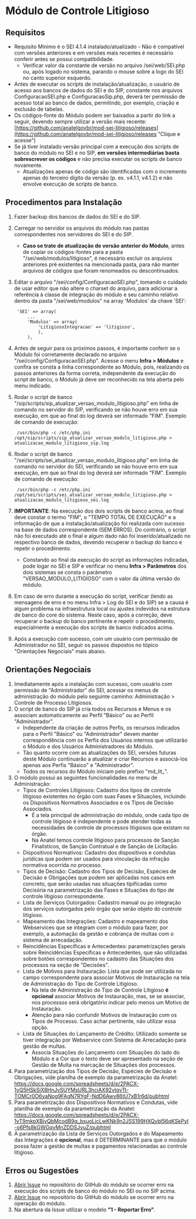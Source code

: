 # Módulo de Controle Litigioso

## Requisitos
- Requisito Mínimo é o SEI 4.1.4 instalado/atualizado - Não é compatível com versões anteriores e em versões mais recentes é necessário conferir antes se possui compatibilidade.
   - Verificar valor da constante de versão no arquivo /sei/web/SEI.php ou, após logado no sistema, parando o mouse sobre a logo do SEI no canto superior esquerdo.
- Antes de executar os scripts de instalação/atualização, o usuário de acesso aos bancos de dados do SEI e do SIP, constante nos arquivos ConfiguracaoSEI.php e ConfiguracaoSip.php, deverá ter permissão de acesso total ao banco de dados, permitindo, por exemplo, criação e exclusão de tabelas.
- Os códigos-fonte do Módulo podem ser baixados a partir do link a seguir, devendo sempre utilizar a versão mais recente: [https://github.com/anatelgovbr/mod-sei-litigioso/releases](https://github.com/anatelgovbr/mod-sei-litigioso/releases "Clique e acesse")
- Se já tiver instalado versão principal com a execução dos scripts de banco do módulo no SEI e no SIP, **em versões intermediárias basta sobrescrever os códigos** e não precisa executar os scripts de banco novamente.
   - Atualizações apenas de código são identificadas com o incremento apenas do terceiro dígito da versão (p. ex. v4.1.1, v4.1.2) e não envolve execução de scripts de banco.

## Procedimentos para Instalação
1. Fazer backup dos bancos de dados do SEI e do SIP.
2. Carregar no servidor os arquivos do módulo nas pastas correspondentes nos servidores do SEI e do SIP.
   - **Caso se trate de atualização de versão anterior do Módulo**, antes de copiar os códigos-fontes para a pasta "/sei/web/modulos/litigioso", é necessário excluir os arquivos anteriores pré existentes na mencionada pasta, para não manter arquivos de códigos que foram renomeados ou descontinuados.
3. Editar o arquivo "/sei/config/ConfiguracaoSEI.php", tomando o cuidado de usar editor que não altere o charset do arquivo, para adicionar a referência à classe de integração do módulo e seu caminho relativo dentro da pasta "/sei/web/modulos" na array 'Modulos' da chave 'SEI':

		'SEI' => array(
			...
			'Modulos' => array(
				'LitigiosoIntegracao' => 'litigioso',
				),
			),

4. Antes de seguir para os próximos passos, é importante conferir se o Módulo foi corretamente declarado no arquivo "/sei/config/ConfiguracaoSEI.php". Acesse o menu **Infra > Módulos** e confira se consta a linha correspondente ao Módulo, pois, realizando os passos anteriores da forma correta, independente da execução do script de banco, o Módulo já deve ser reconhecido na tela aberta pelo menu indicado.
5. Rodar o script de banco "/sip/scripts/sip_atualizar_versao_modulo_litigioso.php" em linha de comando no servidor do SIP, verificando se não houve erro em sua execução, em que ao final do log deverá ser informado "FIM". Exemplo de comando de execução:

		/usr/bin/php -c /etc/php.ini /opt/sip/scripts/sip_atualizar_versao_modulo_litigioso.php > atualizacao_modulo_litigioso_sip.log

6. Rodar o script de banco "/sei/scripts/sei_atualizar_versao_modulo_litigioso.php" em linha de comando no servidor do SEI, verificando se não houve erro em sua execução, em que ao final do log deverá ser informado "FIM". Exemplo de comando de execução:

		/usr/bin/php -c /etc/php.ini /opt/sei/scripts/sei_atualizar_versao_modulo_litigioso.php > atualizacao_modulo_litigioso_sei.log

7. **IMPORTANTE**: Na execução dos dois scripts de banco acima, ao final deve constar o termo "FIM", o "TEMPO TOTAL DE EXECUÇÃO" e a informação de que a instalação/atualização foi realizada com sucesso na base de dados correspondente (SEM ERROS). Do contrário, o script não foi executado até o final e algum dado não foi inserido/atualizado no respectivo banco de dados, devendo recuperar o backup do banco e repetir o procedimento.
   - Constando ao final da execução do script as informações indicadas, pode logar no SEI e SIP e verificar no menu **Infra > Parâmetros** dos dois sistemas se consta o parâmetro "VERSAO_MODULO_LITIGIOSO" com o valor da última versão do módulo.
8. Em caso de erro durante a execução do script, verificar (lendo as mensagens de erro e no menu Infra > Log do SEI e do SIP) se a causa é algum problema na infraestrutura local ou ajustes indevidos na estrutura de banco do core do sistema. Neste caso, após a correção, deve recuperar o backup do banco pertinente e repetir o procedimento, especialmente a execução dos scripts de banco indicados acima.
9. Após a execução com sucesso, com um usuário com permissão de Administrador no SEI, seguir os passos dispostos no tópico "Orientações Negociais" mais abaixo.
	
## Orientações Negociais
1. Imediatamente após a instalação com sucesso, com usuário com permissão de "Administrador" do SEI, acessar os menus de administração do módulo pelo seguinte caminho: Administração > Controle de Processo Litigiosos.
2. O script de banco do SIP já cria todos os Recursos e Menus e os associam automaticamente ao Perfil "Básico" ou ao Perfil "Administrador".
	- Independente da criação de outros Perfis, os recursos indicados para o Perfil "Básico" ou "Administrador" devem manter correspondência com os Perfis dos Usuários internos que utilizarão o Módulo e dos Usuários Administradores do Módulo.
	- Tão quanto ocorre com as atualizações do SEI, versões futuras deste Módulo continuarão a atualizar e criar Recursos e associá-los apenas aos Perfis "Básico" e "Administrador".
	- Todos os recursos do Módulo iniciam pelo prefixo "md_lit_".
3. O módulo possui as seguintes funcionalidades no menu de Administração:
	- Tipos de Controles Litigiosos: Cadastro dos tipos de controle litigioso existentes no órgão com suas Fases e Situações, incluindo os Dispositivos Normativos Associados e os Tipos de Decisão Associados.
		- É a tela principal de administração do módulo, onde cada tipo de controle litigioso é independente e pode atender todas as necessidades de controle de processos litigiosos que existam no órgão.
		- Na Anatel temos controle litigioso para processos de Sanção Finalísticos, de Sanção Contratual e de Sanção de Licitação.
	- Dispositivos Normativos: Cadastro dos dispositivos e condutas jurídicas que podem ser usados para vinculação da infração normativa ocorrida no processo.
	- Tipos de Decisão: Cadastro dos Tipos de Decisão, Espécies de Decisão e Obrigações que podem ser aplicadas nos casos em concreto, que serão usadas nas situações tipificadas como Decisória na parametrização das Fases e Situações do tipo de controle litigioso correspondente.
	- Lista de Serviços Outorgados: Cadastro manual ou po integração dos serviços outorgados pelo órgão que serão objeto do controle litigioso.
	- Mapeamento das Integrações: Cadastro e mapeamento dos Webservices que se integram com o módulo para fazer, por exemplo, a automação da gestão e cobrança de multas com o sistema de arrecadação.
	- Reincidências Específicas e Antecedentes: parametrizações gerais sobre Reincidências Específicas e Antecedentes, que são utilizadas sobre botões correspondentes no cadastro das Situações dos processos na seção de "Decisões".
	- Lista de Motivos para Instauração: Lista que pode ser utilizada no campo correspondente para associar Motivos de Instauração na tela de Administração do Tipo de Controle Litigioso.
		- Na tela de Administração do Tipo de Controle Litigioso **é opcional** associar Motivos de Instauração, mas, se se associar, nos processos será obrigatório indicar pelo menos um Motivo de Instauração.
		- Atenção para não confundir Motivos de Instauração com os Tipos de Processo. Caso achar pertinente, não utilizar essa opção.
	- Lista de Situações do Lançamento de Crédito: Utilizado somente se tiver integração por Webservice com Sistema de Arrecadação para gestão de multas.
		- Associa Situações do Lançamento com Situações do lado do Módulo e a Cor que o texto deve ser apresentado na seção de Gestão de Multa na marcação de Situações dos processos.
4. Para parametrização dos Tipos de Decisão, Espécies de Decisão e Obrigações, vide planilha de exemplo da parametrização da Anatel: https://docs.google.com/spreadsheets/d/e/2PACX-1vQ5HSkSiX8HnJvSUYMsURL3hciAX92vIqvTt-TOMCr0O6yaNog9FAgN7RYgF-NdD6Awv86tU7xB1r6d/pubhtml
5. Para parametrização dos Dispositivos Normativos e Condutas, vide planilha de exemplo da parametrização da Anatel: https://docs.google.com/spreadsheets/d/e/2PACX-1vT9mkpXBjvQbMcodB9q_bsuoLjcLwKNk9n2JSS199HXQybl56qKSkPyI-o6Pfs8kGWGqvMnZDDSJvuZ/pubhtml
6. A parametrização da Lista de Serviços Outorgados e do Mapeamento das Integrações é **opcional**, mas é DETERMINANTE para que o módulo possa fazer a gestão de multas e pagamentos relacionadas ao controle litigioso.

## Erros ou Sugestões
1. [Abrir Issue](https://github.com/anatelgovbr/mod-sei-litigioso/issues) no repositório do GitHub do módulo se ocorrer erro na execução dos scripts de banco do módulo no SEI ou no SIP acima.
2. [Abrir Issue](https://github.com/anatelgovbr/mod-sei-litigioso/issues) no repositório do GitHub do módulo se ocorrer erro na operação do módulo.
3. Na abertura da Issue utilizar o modelo **"1 - Reportar Erro"**.